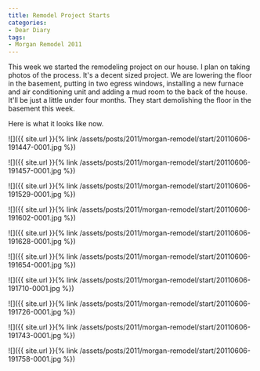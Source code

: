 ```yaml
---
title: Remodel Project Starts
categories:
- Dear Diary
tags:
- Morgan Remodel 2011
---
```


This week we started the remodeling project on our house. I plan on taking photos of the process. It's a decent sized project. We are lowering the floor in the basement, putting in two egress windows, installing a new furnace and air conditioning unit and adding a mud room to the back of the house. It'll be just a little under four months. They start demolishing the floor in the basement this week.

Here is what it looks like now.

![]({{ site.url }}{% link /assets/posts/2011/morgan-remodel/start/20110606-191447-0001.jpg %})

![]({{ site.url }}{% link /assets/posts/2011/morgan-remodel/start/20110606-191457-0001.jpg %})

![]({{ site.url }}{% link /assets/posts/2011/morgan-remodel/start/20110606-191529-0001.jpg %})

![]({{ site.url }}{% link /assets/posts/2011/morgan-remodel/start/20110606-191602-0001.jpg %})

![]({{ site.url }}{% link /assets/posts/2011/morgan-remodel/start/20110606-191628-0001.jpg %})

![]({{ site.url }}{% link /assets/posts/2011/morgan-remodel/start/20110606-191654-0001.jpg %})

![]({{ site.url }}{% link /assets/posts/2011/morgan-remodel/start/20110606-191710-0001.jpg %})

![]({{ site.url }}{% link /assets/posts/2011/morgan-remodel/start/20110606-191726-0001.jpg %})

![]({{ site.url }}{% link /assets/posts/2011/morgan-remodel/start/20110606-191743-0001.jpg %})

![]({{ site.url }}{% link /assets/posts/2011/morgan-remodel/start/20110606-191758-0001.jpg %})


